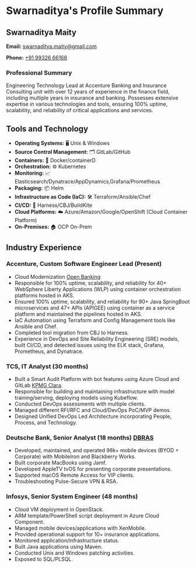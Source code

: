 # Swarnaditya's Profile Summary

## Swarnaditya Maity

**Email:** [swarnaditya.maity@gmail.com](mailto:swarnaditya.maity@gmail.com)

**Phone:** [+91 99326 66168](tel:+919932666168)

### Professional Summary

Engineering Technology Lead at Accenture Banking and Insurance Consulting unit with over 12 years of experience in the finance field, including multiple years in insurance and banking. Possesses extensive expertise in various technologies and tools, ensuring 100% uptime, scalability, and reliability of critical applications and services.

## Tools and Technology

- **Operating Systems:** 🖥️ Unix & Windows
- **Source Control Management:** 🗂️ GitLab/GitHub
- **Containers:** 🐳 Docker/containerD
- **Orchestration:** ⚙️ Kubernetes
- **Monitoring:** 📈 Elasticsearch/Dynatrace/AppDynamics,Grafana/Prometheus
- **Packaging:** 📦 Helm
- **Infrastructure as Code (IaC):** 🛠️ Terraform/Ansible/Chef
- **CI/CD:** 🔄 Harness/CBJ/BuildKite
- **Cloud Platforms:** ☁️ Azure/Amazon/Google/OpenShift (Cloud Container Platform)
- **On-Premises:** 🏠 OCP On-Prem

## Industry Experience

### Accenture, Custom Software Engineer Lead (Present)

- Cloud Modernization [Open Banking](https://www.openbanking.org.uk/)
- Responsible for 100% uptime, scalability, and reliability for 40+ WebSphere Liberty Applications (WLP) using container orchestration platforms hosted in AKS.
- Ensured 100% uptime, scalability, and reliability for 90+ Java SpringBoot microservices and 47+ APIs (APIGEE) using container as a service platform and maintained the pipelines hosted in AKS.
- IaC Automation using Terraform and Config Management tools like Ansible and Chef.
- Completed tool migration from CBJ to Harness.
- Experience in DevOps and Site Reliability Engineering (SRE) models, built CI/CD, and detected issues using the ELK stack, Grafana, Prometheus, and Dynatrace.

### TCS, IT Analyst (30 months)

- Built a Smart Audit Platform with bot features using Azure Cloud and GitLab [KPMG Clara](https://kpmg.com/xx/en/what-we-do/services/audit/kpmg-clara.html).
- Responsible for building and maintaining infrastructure with model training/serving, deploying models using Kubeflow.
- Conducted DevOps assessments with multiple clients.
- Managed different RFI/RFC and Cloud/DevOps PoC/MVP demos.
- Designed Unified DevOps Led Architecture incorporating People, Process, and Technology.

### Deutsche Bank, Senior Analyst (18 months) [DBRAS](https://dbras.db.com/)

- Developed, maintained, and operated 98k+ mobile devices (BYOD + Corporate) with MobileIron and Blackberry Works.
- Built corporate MacBooks using Jamf.
- Developed AppleTV tvOS for presenting corporate presentations.
- Supported macOS Remote Access for VIP clients.
- Troubleshooting Pulse-Secure VPN & RSA.

### Infosys, Senior System Engineer (48 months)

- Cloud VM deployment in OpenStack.
- ARM template/PowerShell script deployment in Azure Cloud Component.
- Managed mobile devices/applications with XenMobile.
- Provided operational support for 10+ insurance applications.
- Monitored application/infrastructure status.
- Built Java applications using Maven.
- Conducted Unix and Windows patching activities.
- Exposed to SQL/PLSQL.
